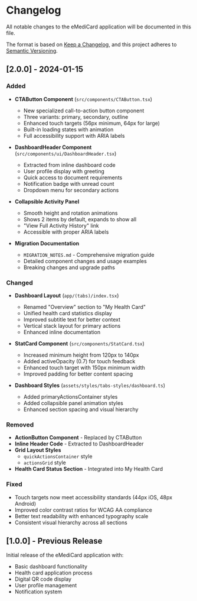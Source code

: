 # Changelog

All notable changes to the eMediCard application will be documented in this file.

The format is based on [Keep a Changelog](https://keepachangelog.com/en/1.0.0/),
and this project adheres to [Semantic Versioning](https://semver.org/spec/v2.0.0.html).

## [2.0.0] - 2024-01-15

### Added
- **CTAButton Component** (`src/components/CTAButton.tsx`)
  - New specialized call-to-action button component
  - Three variants: primary, secondary, outline
  - Enhanced touch targets (56px minimum, 64px for large)
  - Built-in loading states with animation
  - Full accessibility support with ARIA labels

- **DashboardHeader Component** (`src/components/ui/DashboardHeader.tsx`)
  - Extracted from inline dashboard code
  - User profile display with greeting
  - Quick access to document requirements
  - Notification badge with unread count
  - Dropdown menu for secondary actions

- **Collapsible Activity Panel**
  - Smooth height and rotation animations
  - Shows 2 items by default, expands to show all
  - "View Full Activity History" link
  - Accessible with proper ARIA labels

- **Migration Documentation**
  - `MIGRATION_NOTES.md` - Comprehensive migration guide
  - Detailed component changes and usage examples
  - Breaking changes and upgrade paths

### Changed
- **Dashboard Layout** (`app/(tabs)/index.tsx`)
  - Renamed "Overview" section to "My Health Card"
  - Unified health card statistics display
  - Improved subtitle text for better context
  - Vertical stack layout for primary actions
  - Enhanced inline documentation

- **StatCard Component** (`src/components/StatCard.tsx`)
  - Increased minimum height from 120px to 140px
  - Added activeOpacity (0.7) for touch feedback
  - Enhanced touch target with 150px minimum width
  - Improved padding for better content spacing

- **Dashboard Styles** (`assets/styles/tabs-styles/dashboard.ts`)
  - Added primaryActionsContainer styles
  - Added collapsible panel animation styles
  - Enhanced section spacing and visual hierarchy

### Removed
- **ActionButton Component** - Replaced by CTAButton
- **Inline Header Code** - Extracted to DashboardHeader
- **Grid Layout Styles**
  - `quickActionsContainer` style
  - `actionsGrid` style
- **Health Card Status Section** - Integrated into My Health Card

### Fixed
- Touch targets now meet accessibility standards (44px iOS, 48px Android)
- Improved color contrast ratios for WCAG AA compliance
- Better text readability with enhanced typography scale
- Consistent visual hierarchy across all sections

## [1.0.0] - Previous Release

Initial release of the eMediCard application with:
- Basic dashboard functionality
- Health card application process
- Digital QR code display
- User profile management
- Notification system
